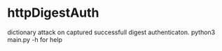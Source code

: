# httpDigestAuth
dictionary attack on captured successfull digest authenticaton.
python3 main.py -h for help

